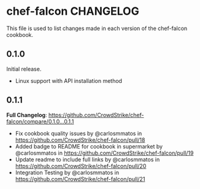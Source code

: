# chef-falcon CHANGELOG

This file is used to list changes made in each version of the chef-falcon cookbook.

## 0.1.0

Initial release.

- Linux support with API installation method

## 0.1.1

**Full Changelog**: <https://github.com/CrowdStrike/chef-falcon/compare/0.1.0...0.1.1>

- Fix cookbook quality issues by @carlosmmatos in <https://github.com/CrowdStrike/chef-falcon/pull/18>
- Added badge to README for cookbook in supermarket by @carlosmmatos in <https://github.com/CrowdStrike/chef-falcon/pull/19>
- Update readme to include full links by @carlosmmatos in <https://github.com/CrowdStrike/chef-falcon/pull/20>
- Integration Testing by @carlosmmatos in <https://github.com/CrowdStrike/chef-falcon/pull/21>
